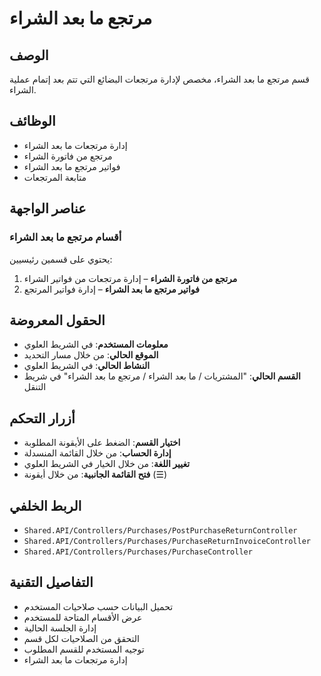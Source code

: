 # مرتجع ما بعد الشراء

## الوصف
قسم مرتجع ما بعد الشراء، مخصص لإدارة مرتجعات البضائع التي تتم بعد إتمام عملية الشراء.

## الوظائف
- إدارة مرتجعات ما بعد الشراء
- مرتجع من فاتورة الشراء
- فواتير مرتجع ما بعد الشراء
- متابعة المرتجعات

## عناصر الواجهة

### أقسام مرتجع ما بعد الشراء
يحتوي على قسمين رئيسيين:

1. **مرتجع من فاتورة الشراء** – إدارة مرتجعات من فواتير الشراء
2. **فواتير مرتجع ما بعد الشراء** – إدارة فواتير المرتجع

## الحقول المعروضة
- **معلومات المستخدم**: في الشريط العلوي
- **الموقع الحالي**: من خلال مسار التحديد
- **النشاط الحالي**: في الشريط العلوي
- **القسم الحالي**: "المشتريات / ما بعد الشراء / مرتجع ما بعد الشراء" في شريط التنقل

## أزرار التحكم
- **اختيار القسم**: الضغط على الأيقونة المطلوبة
- **إدارة الحساب**: من خلال القائمة المنسدلة
- **تغيير اللغة**: من خلال الخيار في الشريط العلوي
- **فتح القائمة الجانبية**: من خلال أيقونة (☰)

## الربط الخلفي
- `Shared.API/Controllers/Purchases/PostPurchaseReturnController`
- `Shared.API/Controllers/Purchases/PurchaseReturnInvoiceController`
- `Shared.API/Controllers/Purchases/PurchaseController`

## التفاصيل التقنية
- تحميل البيانات حسب صلاحيات المستخدم
- عرض الأقسام المتاحة للمستخدم
- إدارة الجلسة الحالية
- التحقق من الصلاحيات لكل قسم
- توجيه المستخدم للقسم المطلوب
- إدارة مرتجعات ما بعد الشراء
